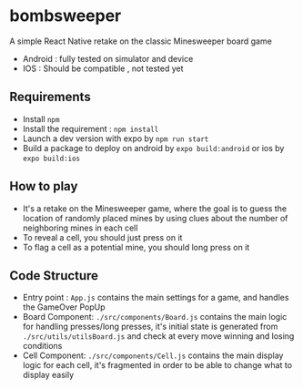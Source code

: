 # bombsweeper
A simple React Native retake on the classic Minesweeper board game
- Android : fully tested on simulator and device 
- IOS : Should be compatible , not tested yet
## Requirements
- Install  ```npm```
- Install the requirement : ```npm install```
- Launch a dev version with expo by ```npm run start```
- Build a package to deploy on android by ```expo build:android``` or ios by ```expo build:ios```

## How to play
- It's a retake on the Minesweeper game, where the goal is to guess the location of randomly placed mines by using clues about the number of neighboring mines in each cell
- To reveal a cell, you should just press on it
- To flag a cell as a potential mine, you should long press on it

## Code Structure

- Entry point : ```App.js``` contains the main settings for a game, and handles the GameOver PopUp
- Board Component: ```./src/components/Board.js``` contains the main logic for handling presses/long presses, it's initial state is generated from ```./src/utils/utilsBoard.js``` and check at every move winning and losing conditions
- Cell Component: ```./src/components/Cell.js``` contains the main display logic for each cell, it's fragmented in order to be able to change what to display easily
